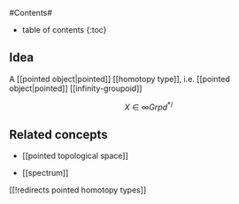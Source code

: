 
#Contents#
* table of contents
{:toc}

## Idea

A [[pointed object|pointed]] [[homotopy type]], i.e. [[pointed object|pointed]] [[infinity-groupoid]]

$$
  X \in \infty Grpd^{\ast/}
$$

## Related concepts

* [[pointed topological space]]

* [[spectrum]]

[[!redirects pointed homotopy types]]
